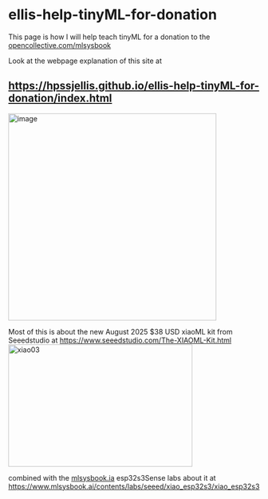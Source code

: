 # ellis-help-tinyML-for-donation
This page is how I will help teach tinyML for a donation to the [opencollective.com/mlsysbook](https://opencollective.com/mlsysbook)



Look at the webpage explanation of this site at   

##  https://hpssjellis.github.io/ellis-help-tinyML-for-donation/index.html

<img width="417" height="415" alt="image" src="https://github.com/user-attachments/assets/e723b01a-4f4e-4bd1-82de-8cb68d42086a" />



Most of this is about the new August 2025 $38 USD xiaoML kit from Seeedstudio at https://www.seeedstudio.com/The-XIAOML-Kit.html
<img width="369" height="245" alt="xiao03" src="https://github.com/user-attachments/assets/29fc141d-5f10-4c40-a164-463ae4e90c97" />


combined with the [mlsysbook.ia](https://www.mlsysbook.ai) esp32s3Sense labs about it at  https://www.mlsysbook.ai/contents/labs/seeed/xiao_esp32s3/xiao_esp32s3





